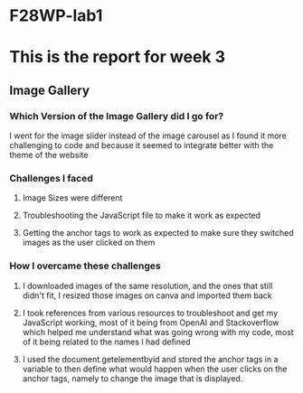 # F28WP-lab1

# This is the report for week 3

## Image Gallery

### Which Version of the Image Gallery did I go for?

I went for the image slider instead of the image carousel as I found it more challenging to code and because it seemed to integrate better with the theme of the website

### Challenges I faced

1. Image Sizes were different

2. Troubleshooting the JavaScript file to make it work as expected

3. Getting the anchor tags to work as expected to make sure they switched images as the user clicked on them

### How I overcame these challenges

1. I downloaded images of the same resolution, and the ones that still didn't fit, I resized those images on canva and imported them back

2. I took references from various resources to troubleshoot and get my JavaScript working, most of it being from OpenAI and Stackoverflow which helped me understand what was going wrong with my code, most of it being related to the names I had defined

3. I used the document.getelementbyid and stored the anchor tags in a variable to then define what would happen when the user clicks on the anchor tags, namely to change the image that is displayed.
